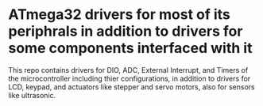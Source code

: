 # ATmega32 drivers for most of its periphrals in addition to drivers for some components interfaced with it
This repo contains drivers for DIO, ADC, External Interrupt, and Timers of the microcontroller including thier configurations, in addition to drivers for LCD, keypad, and actuators like stepper and servo motors, also for sensors like ultrasonic.

